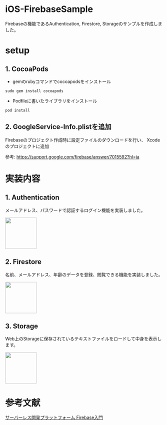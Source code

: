 # iOS-FirebaseSample
  Firebaseの機能であるAuthentication, Firestore, Storageのサンプルを作成しました。
# setup

## 1. CocoaPods
- gemのrubyコマンドでcocoapodsをインストール
```
sudo gem install cocoapods
```

- Podfileに書いたライブラリをインストール
```
pod install
```

## 2. GoogleService-Info.plistを追加
Firebaseのプロジェクト作成時に設定ファイルのダウンロードを行い、
Xcodeのプロジェクトに追加

参考: https://support.google.com/firebase/answer/7015592?hl=ja

# 実装内容

## 1. Authentication
  メールアドレス、パスワードで認証するログイン機能を実装しました。
  
<img src="https://user-images.githubusercontent.com/48383852/79778126-3a406d80-8373-11ea-9643-31bc3fea7d5a.png" width="100px">

## 2. Firestore
  名前、メールアドレス、年齢のデータを登録、閲覧できる機能を実装しました。
  
<img src="https://user-images.githubusercontent.com/48383852/79778197-55ab7880-8373-11ea-9d4b-126ea109d67a.png" width="100px">

## 3. Storage
  Web上のStorageに保存されているテキストファイルをロードして中身を表示します。
  
<img src="https://user-images.githubusercontent.com/48383852/79778253-6a880c00-8373-11ea-8249-1058ede41474.png" width="100px">

# 参考文献
[サーバーレス開発プラットフォーム Firebase入門](https://www.shuwasystem.co.jp/book/9784798057750.html)
